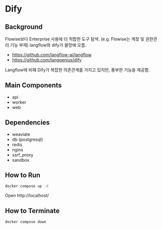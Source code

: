 # Dify

## Background
Flowise보다 Enterprise 사용에 더 적합한 도구 탐색. (e.g. Flowise는 계정 및 권한관리 기능 부재)
langflow와 dify가 물망에 오름.

- https://github.com/langflow-ai/langflow
- https://github.com/langgenius/dify

Langflow에 비해 Dify가 복잡한 의존관계를 가지고 있지만, 풍부한 기능을 제공함.

## Main Components
- api
- worker
- web

## Dependencies
- weaviate
- db (postgresql)
- redis
- nginx
- ssrf_proxy
- sandbox

## How to Run
```bash
docker compose up -d
```

Open http://localhost/

## How to Terminate
```bash
docker compose down
```
